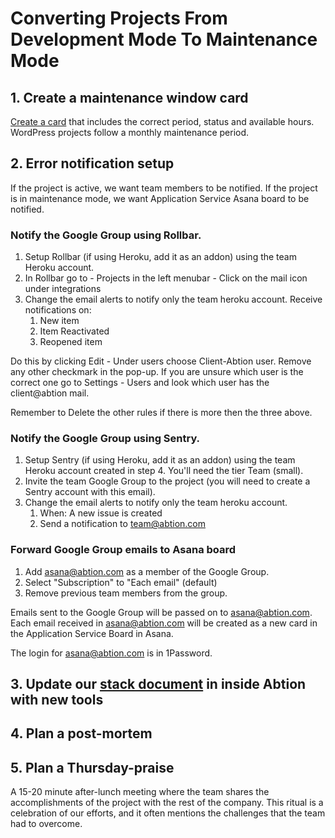 # Converting Projects From Development Mode To Maintenance Mode

## 1. Create a maintenance window card
[Create a card](https://app.asana.com/0/1202299052095355/1205116132800075) that includes the correct period, status and available hours. WordPress projects follow a monthly maintenance period.

## 2. Error notification setup

If the project is active, we want team members to be notified. If the project is in maintenance mode, we want Application Service Asana board to be notified.

### Notify the Google Group using Rollbar.
1. Setup Rollbar (if using Heroku, add it as an addon) using the team Heroku account.
2. In Rollbar go to - Projects in the left menubar - Click on the mail icon under integrations
3. Change the email alerts to notify only the team heroku account. Receive notifications on:
   1. New item
   2. Item Reactivated
   3. Reopened item

Do this by clicking Edit - Under users choose Client-Abtion user. Remove any other checkmark in the pop-up. If you are unsure which user is the correct one go to Settings - Users and look which user has the client@abtion mail.  

Remember to Delete the other rules if there is more then the three above.

### Notify the Google Group using Sentry.

1. Setup Sentry (if using Heroku, add it as an addon) using the team Heroku account created in step 4. You'll need the tier Team (small).
2. Invite the team Google Group to the project (you will need to create a Sentry account with this email).
3. Change the email alerts to notify only the team heroku account.
   1. When: A new issue is created
   2. Send a notification to team@abtion.com

### Forward Google Group emails to Asana board

1. Add asana@abtion.com as a member of the Google Group.
2. Select "Subscription" to "Each email" (default)
3. Remove previous team members from the group.

Emails sent to the Google Group will be passed on to asana@abtion.com. Each email received in asana@abtion.com will be created as a new card in the Application Service Board in Asana.

The login for asana@abtion.com is in 1Password.

## 3. Update our [stack document](/tools_and_services/stack_and_services.md) in inside Abtion with new tools

## 4. Plan a post-mortem

## 5. Plan a Thursday-praise
A 15-20 minute after-lunch meeting where the team shares the accomplishments of the project with the rest of the company. This ritual is a celebration of our efforts, and it often mentions the challenges that the team had to overcome.
